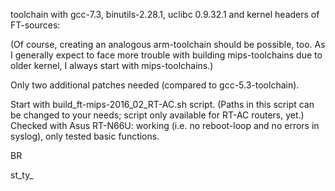 toolchain with gcc-7.3, binutils-2.28.1, uclibc 0.9.32.1 and kernel headers of FT-sources:

(Of course, creating an analogous arm-toolchain should be possible, too. As I generally expect to face more trouble with building mips-toolchains due to older kernel, I always start with mips-toolchains.)
 
Only two additional patches needed (compared to gcc-5.3-toolchain). 

Start with build_ft-mips-2016_02_RT-AC.sh script. 
(Paths in this script can be changed to your needs; script only available for RT-AC routers, yet.)
Checked with Asus RT-N66U: working (i.e. no reboot-loop and no errors in syslog), only tested basic functions.

BR

st_ty_
